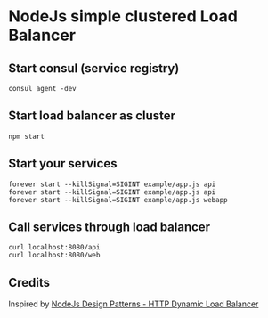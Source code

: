 # NodeJs simple clustered Load Balancer

## Start consul (service registry)
```
consul agent -dev
```

## Start load balancer as cluster
```
npm start
```

## Start your services
```
forever start --killSignal=SIGINT example/app.js api
forever start --killSignal=SIGINT example/app.js api
forever start --killSignal=SIGINT example/app.js webapp
```

## Call services through load balancer
```
curl localhost:8080/api
curl localhost:8080/web
```

## Credits
Inspired by [NodeJs Design Patterns - HTTP Dynamic Load Balancer](https://github.com/PacktPublishing/Node.js-Design-Patterns-Third-Edition/tree/master/12-scalability-and-architectural-patterns/06-http-dynamic-load-balancer)